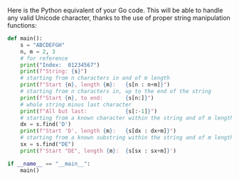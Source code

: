 Here is the Python equivalent of your Go code. This will be able to handle any valid Unicode character, thanks to the use of proper string manipulation functions:

```python
def main():
    s = "ABCDEFGH"
    n, m = 2, 3
    # for reference
    print("Index:  01234567")
    print(f"String: {s}")
    # starting from n characters in and of m length
    print(f"Start {n}, length {m}:   {s[n : n+m]}")
    # starting from n characters in, up to the end of the string
    print(f"Start {n}, to end:       {s[n:]}")
    # whole string minus last character
    print(f"All but last:            {s[:-1]}")
    # starting from a known character within the string and of m length
    dx = s.find('D')
    print(f"Start 'D', length {m}:   {s[dx : dx+m]}")
    # starting from a known substring within the string and of m length
    sx = s.find("DE")
    print(f'Start "DE", length {m}:  {s[sx : sx+m]}')

if __name__ == "__main__":
    main()
```

